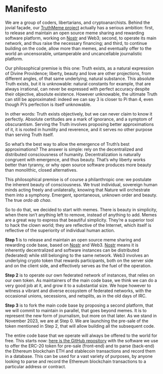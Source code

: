 # Manifesto

We are a group of coders, libertarians, and cryptoanarchists. Behind the jovial façade, our [TruthMeme project](https://truthmemes.io/) actually has a serious ambition: first, to release and maintain an open source meme sharing and rewarding software platform, working on [Nostr](https://nostr.com/) and Web3; second, to operate its main network, and thus raise the necessary financing; and third, to continue building on the code, allow more than memes, and eventually offer to the world an uncensorable, untamperable and uncancellable journalistic platform.

Our philosophical premise is this one: Truth exists, as a natural expression of Divine Providence; liberty, beauty and love are other projections, from different angles, of that same underlying, natural substance. This absolute Truth exists, but it is unknowable: natural constants for example, that are always irrational, can never be expressed with perfect accuracy despite their objective, absolute existence. However unknowable, the ultimate Truth can still be approximated: indeed we can say 3 is closer to Pi than 4, even though Pi’s perfection is itself unknowable.

In other words: Truth exists objectively, but we can never claim to know it perfectly. Absolute certitudes are a mark of ignorance, and a symptom of obscurantism. Serving the Truth involves proposing better approximations of it, it is rooted in humility and reverence, and it serves no other purpose than serving Truth itself.

So what’s the best way to allow the emergence of Truth’s best approximations? The answer is simple: rely on the decentralized and distributed consciousness of humanity. Decentralization is naturally congruent with emergence, and thus beauty. That’s why liberty works better than tyranny, or why open source software produces more beauty than monolithic, closed alternatives.

This philosophical premise is of course a philanthropic one: we postulate the inherent beauty of consciousness. We trust individual, sovereign human minds acting freely and unilaterally, knowing that Nature will orchestrate them into a symphony. Emergent, spontaneous, unknown order and beauty. The true _ordo ab chao_.

So to do that, we decided to start with memes. There is beauty in simplicity, when there isn’t anything left to remove, instead of anything to add. Memes are a great way to express that beautiful simplicity. They’re a superior tool to hack the clown world; they are reflective of the Internet, which itself is reflective of the superiority of individual human action. 

**Step 1** is to release and maintain an open source meme sharing and rewarding code base, based on [Nostr](https://nostr.com/) and Web3. [Nostr](https://nostr.com/) means it is inherently decentralized and software instances can be distributed (federated) while still belonging to the same network. Web3 involves an underlying crypto token that rewards participants, both on the server side and on the client side, and effectively serves as the fuel of the operation. 

**Step 2** is to operate our own federated network of instances, that relies on our own token. As maintainers of the main code base, we think we can do a very good job at it, and grow it to a substantial size. We hope however to witness a vibrant and diverse ecosystem of federated networks, with the occasional unions, secessions, and netsplits, as in the old days of IRC.

**Step 3** is to fork the main code base by proposing a second platform, that we will commit to maintain in parallel, that goes beyond memes. It is to represent the new form of journalism, but more on that later. As we stand in November 2023, we are at Step 0. We are launching the pre-sale of the token mentioned in Step 2, that will allow building all the subsequent code. 

The entire code base that we operate will always be offered to the world for free. This starts now: [here is the GitHub repository](https://github.com/verity-team/dws) with the software we use to offer the ERC-20 token for pre-sale (front-end) and to parse (back-end) the Ethereum blockchain ETH and stablecoin transactions and record them in a database. This can be used for a vast variety of purposes, by anyone looking to parse and record the Ethereum blockchain transactions to a particular address or contract.
